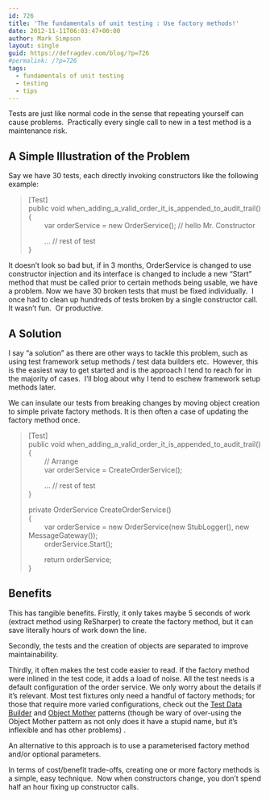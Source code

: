 ```yaml
---
id: 726
title: 'The fundamentals of unit testing : Use factory methods!'
date: 2012-11-11T06:03:47+00:00
author: Mark Simpson
layout: single
guid: https://defragdev.com/blog/?p=726
#permalink: /?p=726
tags:
  - fundamentals of unit testing
  - testing
  - tips
---
```

Tests are just like normal code in the sense that repeating yourself can cause problems.&#160; Practically every single call to new in a test method is a maintenance risk. 

## A Simple Illustration of the Problem

Say we have 30 tests, each directly invoking constructors like the following example:

> [Test]  
> public void when\_adding\_a\_valid\_order\_it\_is\_appended\_to\_audit\_trail()  
> {  
> &#160;&#160;&#160;&#160;&#160;&#160;&#160; var orderService = new OrderService(); // hello Mr. Constructor
> 
> &#160;&#160;&#160;&#160;&#160;&#160;&#160; &#8230; // rest of test  
> }

It doesn’t look so bad but, if in 3 months, OrderService is changed to use constructor injection and its interface is changed to include a new “Start” method that must be called prior to certain methods being usable, we have a problem. Now we have 30 broken tests that must be fixed individually.&#160; I once had to clean up hundreds of tests broken by a single constructor call.&#160; It wasn’t fun.&#160; Or productive.

## A Solution

I say “a solution” as there are other ways to tackle this problem, such as using test framework setup methods / test data builders etc.&#160; However, this is the easiest way to get started and is the approach I tend to reach for in the majority of cases.&#160; I’ll blog about why I tend to eschew framework setup methods later.

We can insulate our tests from breaking changes by moving object creation to simple private factory methods. It is then often a case of updating the factory method once.

> [Test]  
> public void when\_adding\_a\_valid\_order\_it\_is\_appended\_to\_audit\_trail()  
> {  
> &#160;&#160;&#160;&#160;&#160;&#160;&#160; // Arrange  
> &#160;&#160;&#160;&#160;&#160;&#160;&#160; var orderService = CreateOrderService();
> 
> &#160;&#160;&#160;&#160;&#160;&#160;&#160; &#8230; // rest of test  
> }
> 
> private OrderService CreateOrderService()  
> {  
> &#160;&#160;&#160;&#160;&#160;&#160;&#160; var orderService = new OrderService(new StubLogger(), new MessageGateway());  
> &#160;&#160;&#160;&#160;&#160;&#160;&#160; orderService.Start();
> 
> &#160;&#160;&#160;&#160;&#160;&#160;&#160; return orderService;  
> }

## Benefits

This has tangible benefits. Firstly, it only takes maybe 5 seconds of work (extract method using ReSharper) to create the factory method, but it can save literally hours of work down the line. 

Secondly, the tests and the creation of objects are separated to improve maintainability. 

Thirdly, it often makes the test code easier to read. If the factory method were inlined in the test code, it adds a load of noise. All the test needs is a default configuration of the order service. We only worry about the details if it&#8217;s relevant. Most test fixtures only need a handful of factory methods; for those that require more varied configurations, check out the [Test Data Builder](http://c2.com/cgi/wiki?TestDataBuilder) and [Object Mother](http://c2.com/cgi/wiki?ObjectMother) patterns (though be wary of over-using the Object Mother pattern as not only does it have a stupid name, but it’s inflexible and has other problems) .&#160; 

An alternative to this approach is to use a parameterised factory method and/or optional parameters.

In terms of cost/benefit trade-offs, creating one or more factory methods is a simple, easy technique.&#160; Now when constructors change, you don’t spend half an hour fixing up constructor calls.